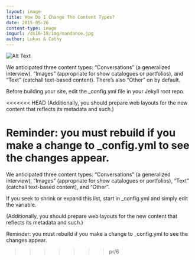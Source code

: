```yaml
---
layout: image
title: How Do I Change The Content Types?
date: 2015-05-26
content-type: image
imgurl: /ds16-18/img/mandance.jpg
author: Lukas & Cathy
---
```


![Alt Text](/ds16-18/img/mandance.jpg)

We anticipated three content types: “Conversations” (a generalized interview), “Images” (appropriate for show catalogues or portfolios), and “Text” (catchall text-based content). There’s also “Other” on by default. 

Before building your site, edit the _config.yml file in your Jekyll root repo.

<<<<<<< HEAD
(Additionally, you should prepare web layouts for the new content that reflects its metadata and such.) 

Reminder: you must rebuild if you make a change to _config.yml to see the changes appear. 
=======
We anticipated three content types: “Conversations” (a generalized interview), “Images” (appropriate for show catalogues or portfolios), “Text” (catchall text-based content), and “Other”.

If you seek to shrink or expand this list, start in _config.yml and simply edit the variable. 

(Additionally, you should prepare web layouts for the new content that reflects its metadata and such.)

Reminder: you must rebuild if you make a change to _config.yml to see the changes appear. 
>>>>>>> pr/6
